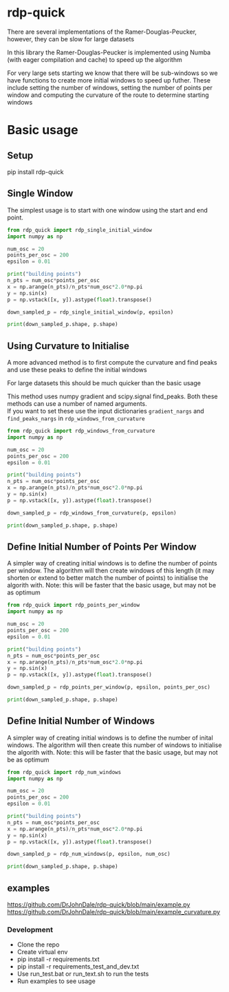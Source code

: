# rdp-quick

There are several implementations of the Ramer-Douglas-Peucker, however, they can be slow
for large datasets

In this library the Ramer-Douglas-Peucker is implemented using Numba (with eager compilation and cache) to speed up the algorithm

For very large sets starting we know that there will be sub-windows so we have functions to create more initial windows to speed up futher.
These include setting the number of windows, setting the number of points per window and computing the curvature of the route to determine starting windows

# Basic usage
## Setup
pip install rdp-quick

## Single Window

The simplest usage is to start with one window using the start and end point.

```python
from rdp_quick import rdp_single_initial_window
import numpy as np

num_osc = 20
points_per_osc = 200
epsilon = 0.01

print("building points")
n_pts = num_osc*points_per_osc
x = np.arange(n_pts)/n_pts*num_osc*2.0*np.pi
y = np.sin(x)
p = np.vstack([x, y]).astype(float).transpose()

down_sampled_p = rdp_single_initial_window(p, epsilon)

print(down_sampled_p.shape, p.shape)
```

## Using Curvature to Initialise
A more advanced method is to first compute the curvature and find peaks and use these peaks to define the initial windows

For large datasets this should be much quicker than the basic usage

This method uses numpy gradient and scipy.signal find_peaks. Both these methods can use a number of named arguments.  
If you want to set these use the input dictionaries ```gradient_nargs``` and ```find_peaks_nargs``` in ```rdp_windows_from_curvature```

```python
from rdp_quick import rdp_windows_from_curvature
import numpy as np

num_osc = 20
points_per_osc = 200
epsilon = 0.01

print("building points")
n_pts = num_osc*points_per_osc
x = np.arange(n_pts)/n_pts*num_osc*2.0*np.pi
y = np.sin(x)
p = np.vstack([x, y]).astype(float).transpose()

down_sampled_p = rdp_windows_from_curvature(p, epsilon)

print(down_sampled_p.shape, p.shape)
```

## Define Initial Number of Points Per Window
A simpler way of creating initial windows is to define the number of points per window.  The algorithm will then create 
windows of this length (it may shorten or extend to better match the number of points) to initialise the algorith with.
Note: this will be faster that the basic usage, but may not be as optimum

```python
from rdp_quick import rdp_points_per_window
import numpy as np

num_osc = 20
points_per_osc = 200
epsilon = 0.01

print("building points")
n_pts = num_osc*points_per_osc
x = np.arange(n_pts)/n_pts*num_osc*2.0*np.pi
y = np.sin(x)
p = np.vstack([x, y]).astype(float).transpose()

down_sampled_p = rdp_points_per_window(p, epsilon, points_per_osc)

print(down_sampled_p.shape, p.shape)
```

## Define Initial Number of Windows
A simpler way of creating initial windows is to define the number of inital windows.  The algorithm will then create 
this number of windows to initialise the algorith with.
Note: this will be faster that the basic usage, but may not be as optimum

```python
from rdp_quick import rdp_num_windows
import numpy as np

num_osc = 20
points_per_osc = 200
epsilon = 0.01

print("building points")
n_pts = num_osc*points_per_osc
x = np.arange(n_pts)/n_pts*num_osc*2.0*np.pi
y = np.sin(x)
p = np.vstack([x, y]).astype(float).transpose()

down_sampled_p = rdp_num_windows(p, epsilon, num_osc)

print(down_sampled_p.shape, p.shape)
```

## examples
https://github.com/DrJohnDale/rdp-quick/blob/main/example.py 
https://github.com/DrJohnDale/rdp-quick/blob/main/example_curvature.py

### Development
- Clone the repo
- Create virtual env
- pip install -r requirements.txt
- pip install -r requirements_test_and_dev.txt
- Use run_test.bat or run_text.sh to run the tests
- Run examples to see usage



